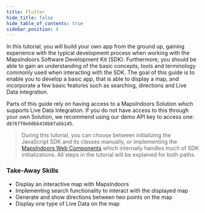 ```yaml
---
title: Flutter
hide_title: false
hide_table_of_contents: true
sidebar_position: 4
---
```


In this tutorial, you will build your own app from the ground up, gaining experience with the typical development process when working with the MapsIndoors Software Development Kit (SDK). Furthermore, you should be able to gain an understanding of the basic concepts, tools and terminology commonly used when interacting with the SDK. The goal of this guide is to enable you to develop a basic app, that is able to display a map, and incorporate a few basic features such as searching, directions and Live Data integration.

Parts of this guide rely on having access to a MapsIndoors Solution which supports Live Data Integration. If you do not have access to this through your own Solution, we recommend using our demo API key to access one: `d876ff0e60bb430b8fabb145`.

> During this tutorial, you can choose between initializing the JavaScript SDK and its classes manually, or implementing the [MapsIndoors Web Components](https://www.npmjs.com/package/@mapsindoors/components) which internally handles much of SDK initializations. All steps in the tutorial will be explained for both paths.

### Take-Away Skills

* Display an interactive map with MapsIndoors
* Implementing search functionality to interact with the displayed map
* Generate and show directions between two points on the map
* Display one type of Live Data on the map
